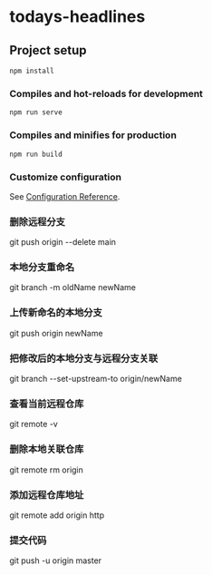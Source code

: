 # todays-headlines

## Project setup
```
npm install
```

### Compiles and hot-reloads for development
```
npm run serve
```

### Compiles and minifies for production
```
npm run build
```

### Customize configuration
See [Configuration Reference](https://cli.vuejs.org/config/).


### 删除远程分支
git push origin --delete main

### 本地分支重命名
git branch -m oldName newName

### 上传新命名的本地分支
git push origin newName

### 把修改后的本地分支与远程分支关联
git branch --set-upstream-to origin/newName

### 查看当前远程仓库
git remote -v

### 删除本地关联仓库
git remote rm origin

### 添加远程仓库地址
git remote add origin http

### 提交代码
git push -u origin master

